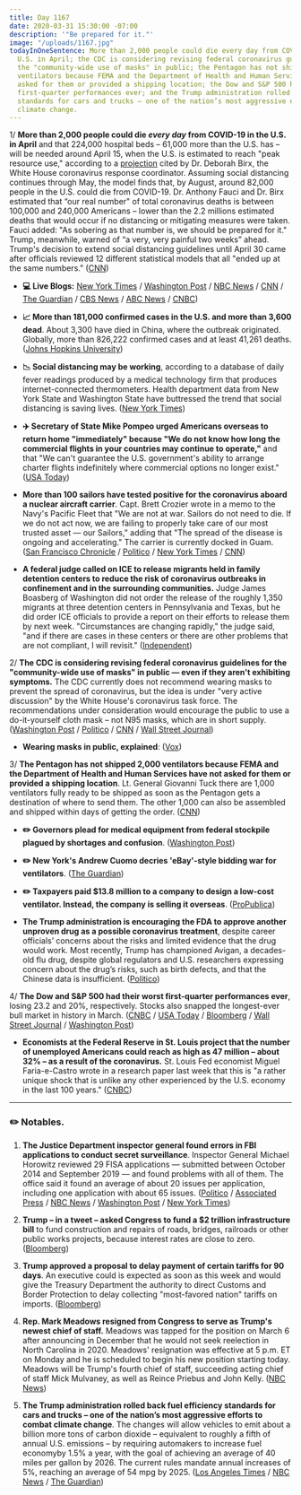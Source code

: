 ```yaml
---
title: Day 1167
date: 2020-03-31 15:30:00 -07:00
description: '"Be prepared for it."'
image: "/uploads/1167.jpg"
todayInOneSentence: More than 2,000 people could die every day from COVID-19 in the
  U.S. in April; the CDC is considering revising federal coronavirus guidelines for
  the "community-wide use of masks" in public; the Pentagon has not shipped 2,000
  ventilators because FEMA and the Department of Health and Human Services have not
  asked for them or provided a shipping location; the Dow and S&P 500 had their worst
  first-quarter performances ever; and the Trump administration rolled back fuel efficiency
  standards for cars and trucks – one of the nation’s most aggressive efforts to combat
  climate change.
---
```


1/ **More than 2,000 people could die *every day* from COVID-19 in the U.S. in April** and that 224,000 hospital beds – 61,000 more than the U.S. has – will be needed around April 15, when the U.S. is estimated to reach "peak resource use," according to a [projection](https://covid19.healthdata.org/projections) cited by Dr. Deborah Birx, the White House coronavirus response coordinator. Assuming social distancing continues through May, the model finds that, by August, around 82,000 people in the U.S. could die from COVID-19. Dr. Anthony Fauci and Dr. Birx estimated that “our real number" of total coronavirus deaths is between 100,000 and 240,000 Americans – lower than the 2.2 millions estimated deaths that would occur if no distancing or mitigating measures were taken. Fauci added: "As sobering as that number is, we should be prepared for it." Trump, meanwhile, warned of “a very, very painful two weeks” ahead. Trump's decision to extend social distancing guidelines until April 30 came after officials reviewed 12 different statistical models that all "ended up at the same numbers." ([CNN](https://www.cnn.com/2020/03/30/health/coronavirus-us-ihme-model-us/))

* **💻 Live Blogs:** [New York Times](https://www.nytimes.com/2020/03/31/world/coronavirus-live-news-updates.html?action=click&module=Spotlight&pgtype=Homepage) / [Washington Post](https://www.washingtonpost.com/world/2020/03/31/coronavirus-latest-news/) / [NBC News](https://www.nbcnews.com/health/health-news/live-blog/live-coronavirus-updates-u-s-death-toll-passes-3-000-n1172706) / [CNN](https://www.cnn.com/world/live-news/coronavirus-pandemic-03-31-20/index.html) / [The Guardian](https://www.theguardian.com/us-news/live/2020/mar/31/coronavirus-us-live-new-york-governor-peak-cases-trump-america-outbreak-pandemic) / [CBS News](https://www.cbsnews.com/live-updates/coronavirus-disease-covid-19-latest-news-2020-03-31/) / [ABC News](https://abcnews.go.com/Health/coronavirus-live-updates-us-open-tennis-complex-transform/story?id=69889301) / [CNBC](https://www.cnbc.com/2020/03/31/coronavirus-latest-updates.html))

* **📈 More than 181,000 confirmed cases in the U.S. and more than 3,600 dead**. About 3,300 have died in China, where the outbreak originated. Globally, more than 826,222 confirmed cases and at least 41,261 deaths. ([Johns Hopkins University](https://coronavirus.jhu.edu/map.html))

* **📉 Social distancing may be working**, according to a database of daily fever readings produced by a medical technology firm that produces internet-connected thermometers. Health department data from New York State and Washington State have buttressed the trend that social distancing is saving lives. ([New York Times](https://www.nytimes.com/2020/03/30/health/coronavirus-restrictions-fevers.html))

* **✈️ Secretary of State Mike Pompeo urged Americans overseas to return home "immediately" because "We do not know how long the commercial flights in your countries may continue to operate,"** and that "We can't guarantee the U.S. government's ability to arrange charter flights indefinitely where commercial options no longer exist." ([USA Today](https://www.usatoday.com/story/travel/news/2020/03/31/coronavirus-crisis-mike-pompeo-says-americans-should-come-home-now/5096191002/))

* **More than 100 sailors have tested positive for the coronavirus aboard a nuclear aircraft carrier**. Capt. Brett Crozier wrote in a memo to the Navy's Pacific Fleet that "We are not at war. Sailors do not need to die. If we do not act now, we are failing to properly take care of our most trusted asset — our Sailors," adding that "The spread of the disease is ongoing and accelerating." The carrier is currently docked in Guam. ([San Francisco Chronicle](https://www.sfchronicle.com/bayarea/article/Exclusive-Captain-of-aircraft-carrier-with-15167883.php) / [Politico](https://www.politico.com/news/2020/03/31/navy-aid-sailors-positive-coronavirus-157678) / [New York Times](https://www.nytimes.com/2020/03/31/us/politics/coronavirus-aircraft-carrier-theodore-roosevelt.html) / [CNN](https://www.cnn.com/2020/03/31/politics/aircraft-carrier-coronavirus-outbreak/))

* **A federal judge called on ICE to release migrants held in family detention centers to reduce the risk of coronavirus outbreaks in confinement and in the surrounding communities.** Judge James Boasberg of Washington did not order the release of the roughly 1,350 migrants at three detention centers in Pennsylvania and Texas, but he did order ICE officials to provide a report on their efforts to release them by next week. "Circumstances are changing rapidly," the judge said, "and if there are cases in these centers or there are other problems that are not compliant, I will revisit." ([Independent](https://www.independent.co.uk/news/world/americas/coronavirus-migrant-families-detention-release-order-ice-a9437741.html))

2/ **The CDC is considering revising federal coronavirus guidelines for the "community-wide use of masks" in public — even if they aren't exhibiting symptoms.** The CDC currently does not recommend wearing masks to prevent the spread of coronavirus, but the idea is under "very active discussion" by the White House's coronavirus task force. The recommendations under consideration would encourage the public to use a do-it-yourself cloth mask – not N95 masks, which are in short supply. ([Washington Post](https://www.washingtonpost.com/health/cdc-considering-recommending-general-public-wear-face-coverings-in-public/2020/03/30/6a3e495c-7280-11ea-87da-77a8136c1a6d_story.html) / [Politico](https://www.politico.com/news/2020/03/31/fauci-mask-recommendation-coronavirus-157476) / [CNN](https://www.cnn.com/2020/03/31/politics/public-wearing-masks-coronavirus-anthony-fauci-cnntv/index.html) / [Wall Street Journal](https://www.wsj.com/articles/u-s-reviews-guidance-on-masks-to-fight-coronavirus-as-europe-embraces-their-use-11585676543?mod=hp_lead_pos2))

* **Wearing masks in public, explained**: ([Vox](https://www.vox.com/2020/3/31/21198132/coronavirus-covid-face-masks-n95-respirator-ppe-shortage))

3/ **The Pentagon has not shipped 2,000 ventilators because FEMA and the Department of Health and Human Services have not asked for them or provided a shipping location**. Lt. General Giovanni Tuck there are 1,000 ventilators fully ready to be shipped as soon as the Pentagon gets a destination of where to send them. The other 1,000 can also be assembled and shipped within days of getting the order. ([CNN](https://www.cnn.com/2020/03/31/politics/pentagon-ventilators/index.html))

* **✏️ Governors plead for medical equipment from federal stockpile plagued by shortages and confusion**. ([Washington Post](https://www.washingtonpost.com/politics/governors-plead-for-medical-equipment-from-federal-stockpile-plagued-by-shortages-and-confusion/2020/03/31/18aadda0-728d-11ea-87da-77a8136c1a6d_story.html))

* **✏️ New York's Andrew Cuomo decries 'eBay'-style bidding war for ventilators**. ([The Guardian](https://www.theguardian.com/us-news/2020/mar/31/new-york-andrew-cuomo-coronavirus-ventilators))

* **✏️ Taxpayers paid $13.8 million to a company to design a low-cost ventilator. Instead, the company is selling it overseas**. ([ProPublica](https://www.propublica.org/article/taxpayers-paid-millions-to-design-a-low-cost-ventilator-for-a-pandemic-instead-the-company-is-selling-versions-of-it-overseas-))

* **The Trump administration is encouraging the FDA to approve another unproven drug as a possible coronavirus treatment**, despite career officials’ concerns about the risks and limited evidence that the drug would work. Most recently, Trump has championed Avigan, a decades-old flu drug, despite global regulators and U.S. researchers expressing concern about the drug’s risks, such as birth defects, and that the Chinese data is insufficient. ([Politico](https://www.politico.com/news/2020/03/31/white-house-pressures-fda-japanese-drug-157587))

4/ **The Dow and S&P 500 had their worst first-quarter performances ever**, losing 23.2 and 20%, respectively. Stocks also snapped the longest-ever bull market in history in March. ([CNBC](https://www.cnbc.com/2020/03/30/stock-futures-are-flat-following-rebound-from-coronavirus-sell-off.html) / [USA Today](https://www.usatoday.com/story/money/2020/03/31/dow-markets-worst-quarter-since-2008-coronavirus-trump/5093369002/) / [Bloomberg](https://www.bloomberg.com/news/articles/2020-03-30/asian-stocks-set-to-track-u-s-higher-dollar-gains-market-wrap?srnd=premium&sref=MIBMEEoj) / [Wall Street Journal](https://www.wsj.com/articles/global-stock-markets-dow-update-11585617395?mod=hp_lead_pos3) / [Washington Post](https://www.washingtonpost.com/business/2020/03/31/stocks-markets-today-coronavirus/))

* **Economists at the Federal Reserve in St. Louis project that the number of unemployed Americans could reach as high as 47 million – about 32% – as a result of the coronavirus.** St. Louis Fed economist Miguel Faria-e-Castro wrote in a research paper last week that this is "a rather unique shock that is unlike any other experienced by the U.S. economy in the last 100 years." ([CNBC](https://www.cnbc.com/2020/03/30/coronavirus-job-losses-could-total-47-million-unemployment-rate-of-32percent-fed-says.html))

---

### ✏️ Notables.

1. **The Justice Department inspector general found errors in FBI applications to conduct secret surveillance**. Inspector General Michael Horowitz reviewed 29 FISA applications — submitted between October 2014 and September 2019 — and found problems with all of them. The office said it found an average of about 20 issues per application, including one application with about 65 issues. ([Politico](https://www.politico.com/news/2020/03/31/justice-department-audit-finds-widespread-flaws-in-fbi-surveillance-157166) / [Associated Press](https://apnews.com/7dad2d06850ce331b8953281371e8b61) / [NBC News](https://www.nbcnews.com/politics/justice-department/fbi-was-not-careful-enough-seeking-secret-surveillance-review-finds-n1173221) / [Washington Post](https://www.washingtonpost.com/national-security/fbi-surveillance-trump-russia-inspector-general/2020/03/31/22274dd0-735c-11ea-a9bd-9f8b593300d0_story.html) / [New York Times](https://www.nytimes.com/2020/03/31/us/politics/fbi-fisa-wiretap-trump.html))

2. **Trump – in a tweet – asked Congress to fund a $2 trillion infrastructure bill** to fund construction and repairs of roads, bridges, railroads or other public works projects, because interest rates are close to zero. ([Bloomberg](https://www.bloomberg.com/news/articles/2020-03-31/trump-calls-for-2-trillion-infrastructure-bill-to-create-jobs?srnd=premium&sref=MIBMEEoj))

3. **Trump approved a proposal to delay payment of certain tariffs for 90 days**. An executive could is expected as soon as this week and would give the Treasury Department the authority to direct Customs and Border Protection to delay collecting "most-favored nation" tariffs on imports. ([Bloomberg](https://www.bloomberg.com/news/articles/2020-03-31/trump-set-to-announce-90-day-deferral-for-some-tariff-payments?srnd=premium&sref=MIBMEEoj))

4. **Rep. Mark Meadows resigned from Congress to serve as Trump's newest chief of staff.** Meadows was tapped for the position on March 6 after announcing in December that he would not seek reelection in North Carolina in 2020. Meadows' resignation was effective at 5 p.m. ET on Monday and he is scheduled to begin his new position starting today. Meadows will be Trump's fourth chief of staff, succeeding acting chief of staff Mick Mulvaney, as well as Reince Priebus and John Kelly. ([NBC News](https://www.nbcnews.com/politics/politics-news/rep-mark-meadows-resigns-congress-take-chief-staff-role-n1172621))

5. **The Trump administration rolled back fuel efficiency standards for cars and trucks – one of the nation’s most aggressive efforts to combat climate change**. The changes will allow vehicles to emit about a billion more tons of carbon dioxide – equivalent to roughly a fifth of annual U.S. emissions – by requiring automakers to increase fuel economyby 1.5% a year, with the goal of achieving an average of 40 miles per gallon by 2026. The current rules mandate annual increases of 5%, reaching an average of 54 mpg by 2025. ([Los Angeles Times](https://www.latimes.com/politics/story/2020-03-31/trump-rolls-back-fuel-economy-standards) / [NBC News](https://www.nbcnews.com/politics/donald-trump/trump-rollback-mileage-standards-guts-climate-change-push-n1173026) / [The Guardian](https://www.theguardian.com/environment/2020/mar/31/trump-epa-obama-clean-car-rules-climate-change))